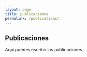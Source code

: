 ```yaml
---
layout: page
title: publicaciones
permalink: /publications/
---
```


## Publicaciones

Aquí puedes escribir las publicaciones